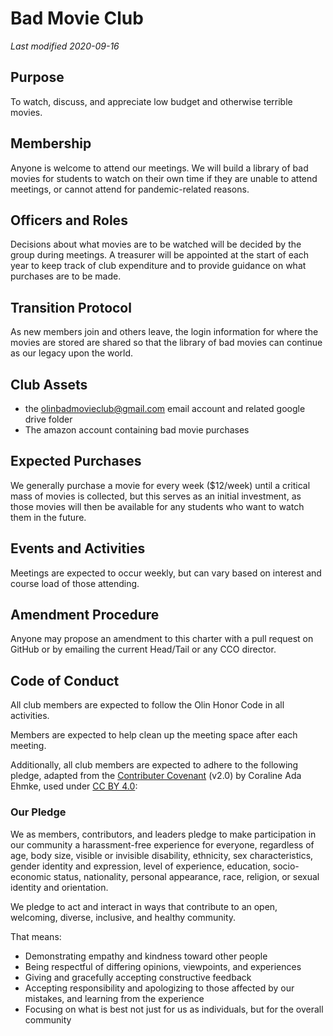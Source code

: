 # Bad Movie Club

*Last modified 2020-09-16*

## Purpose

To watch, discuss, and appreciate low budget and otherwise terrible movies.

## Membership

Anyone is welcome to attend our meetings. We will build a library of bad movies 
for students to watch on their own time if they are unable to attend meetings, 
or cannot attend for pandemic-related reasons.

## Officers and Roles

Decisions about what movies are to be watched will be decided by the group during meetings.
A treasurer will be appointed at the start of each year to keep track of club expenditure and to
provide guidance on what purchases are to be made.

## Transition Protocol

As new members join and others leave, the login information for where the movies are
stored are shared so that the library of bad movies can continue as our legacy upon
the world.

## Club Assets

- the olinbadmovieclub@gmail.com email account and related google drive folder
- The amazon account containing bad movie purchases


## Expected Purchases

We generally purchase a movie for every week ($12/week) until a critical mass of movies is collected, but this
serves as an initial investment, as those movies will then be available for any students who
want to watch them in the future.

## Events and Activities

Meetings are expected to occur weekly, but can vary based on interest and course load of
those attending.

## Amendment Procedure

Anyone may propose an amendment to this charter with a pull request on GitHub or
by emailing the current Head/Tail or any CCO director.

## Code of Conduct

All club members are expected to follow the Olin Honor Code in all activities.

Members are expected to help clean up the meeting space after each meeting.

Additionally, all club members are expected to adhere to the following
pledge, adapted from the [Contributer Covenant](https://www.contributor-covenant.org/)
(v2.0) by Coraline Ada Ehmke, used under [CC BY 4.0](https://creativecommons.org/licenses/by/4.0/):

### Our Pledge

We as members, contributors, and leaders pledge to make participation in our
community a harassment-free experience for everyone, regardless of age, body
size, visible or invisible disability, ethnicity, sex characteristics, gender
identity and expression, level of experience, education, socio-economic status,
nationality, personal appearance, race, religion, or sexual identity and
orientation.

We pledge to act and interact in ways that contribute to an open, welcoming,
diverse, inclusive, and healthy community.

That means:
- Demonstrating empathy and kindness toward other people
- Being respectful of differing opinions, viewpoints, and experiences
- Giving and gracefully accepting constructive feedback
- Accepting responsibility and apologizing to those affected by our mistakes,
  and learning from the experience
- Focusing on what is best not just for us as individuals, but for the overall
  community
